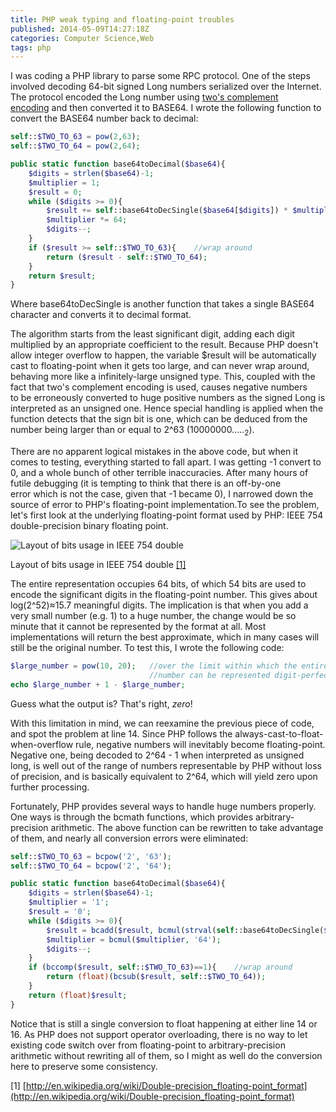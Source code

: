 ```yaml
---
title: PHP weak typing and floating-point troubles
published: 2014-05-09T14:27:18Z
categories: Computer Science,Web
tags: php
---
```


I was coding a PHP library to parse some RPC protocol. One of the steps involved decoding 64-bit signed Long numbers serialized over the Internet. The protocol encoded the Long number using [two's complement encoding](http://en.wikipedia.org/wiki/Two's_complement) and then converted it to BASE64\. I wrote the following function to convert the BASE64 number back to decimal:

```php
self::$TWO_TO_63 = pow(2,63);
self::$TWO_TO_64 = pow(2,64);

public static function base64toDecimal($base64){
    $digits = strlen($base64)-1;
    $multiplier = 1;
    $result = 0;
    while ($digits >= 0){
        $result += self::base64toDecSingle($base64[$digits]) * $multiplier;
        $multiplier *= 64;
        $digits--;
    }
    if ($result >= self::$TWO_TO_63){    //wrap around
        return ($result - self::$TWO_TO_64);
    }
    return $result;
}
```

Where base64toDecSingle is another function that takes a single BASE64 character and converts it to decimal format.

The algorithm starts from the least significant digit, adding each digit multiplied by an appropriate coefficient to the result. Because PHP doesn't allow integer overflow to happen, the variable $result will be automatically cast to floating-point when it gets too large, and can never wrap around, behaving more like a infinitely-large unsigned type. This, coupled with the fact that two's complement encoding is used, causes negative numbers to be erroneously converted to huge positive numbers as the signed Long is interpreted as an unsigned one. Hence special handling is applied when the function detects that the sign bit is one, which can be deduced from the number being larger than or equal to 2^63 (10000000.....<sub>2</sub>).

There are no apparent logical mistakes in the above code, but when it comes to testing, everything started to fall apart. I was getting -1 convert to 0, and a whole bunch of other terrible inaccuracies. After many hours of futile debugging (it is tempting to think that there is an off-by-one error which is not the case, given that -1 became 0), I narrowed down the source of error to PHP's floating-point implementation.To see the problem, let's first look at the underlying floating-point format used by PHP: IEEE 754 double-precision binary floating point. 

![Layout of bits usage in IEEE 754 double](http://upload.wikimedia.org/wikipedia/commons/thumb/a/a9/IEEE_754_Double_Floating_Point_Format.svg/618px-IEEE_754_Double_Floating_Point_Format.svg.png)

Layout of bits usage in IEEE 754 double [[1]](#ref1)

The entire representation occupies 64 bits, of which 54 bits are used to encode the significant digits in the floating-point number. This gives about log(2^52)≈15.7 meaningful digits. The implication is that when you add a very small number (e.g. 1) to a huge number, the change would be so minute that it cannot be represented by the format at all. Most implementations will return the best approximate, which in many cases will still be the original number. To test this, I wrote the following code:

```php
$large_number = pow(10, 20);   //over the limit within which the entire
                               //number can be represented digit-perfect
echo $large_number + 1 - $large_number;
```

Guess what the output is? That's right, _zero_!

With this limitation in mind, we can reexamine the previous piece of code, and spot the problem at line 14\. Since PHP follows the always-cast-to-float-when-overflow rule, negative numbers will inevitably become floating-point. Negative one, being decoded to 2^64 - 1 when interpreted as unsigned long, is well out of the range of numbers representable by PHP without loss of precision, and is basically equivalent to 2^64, which will yield zero upon further processing.

Fortunately, PHP provides several ways to handle huge numbers properly. One ways is through the bcmath functions, which provides arbitrary-precision arithmetic. The above function can be rewritten to take advantage of them, and nearly all conversion errors were eliminated:

```php
self::$TWO_TO_63 = bcpow('2', '63');
self::$TWO_TO_64 = bcpow('2', '64');

public static function base64toDecimal($base64){
    $digits = strlen($base64)-1;
    $multiplier = '1';
    $result = '0';
    while ($digits >= 0){
        $result = bcadd($result, bcmul(strval(self::base64toDecSingle($base64[$digits])), $multiplier));
        $multiplier = bcmul($multiplier, '64');
        $digits--;
    }
    if (bccomp($result, self::$TWO_TO_63)==1){    //wrap around
        return (float)(bcsub($result, self::$TWO_TO_64));
    }
    return (float)$result;
}
```

Notice that is still a single conversion to float happening at either line 14 or 16\. As PHP does not support operator overloading, there is no way to let existing code switch over from floating-point to arbitrary-precision arithmetic without rewriting all of them, so I might as well do the conversion here to preserve some consistency.

<a id="ref1"></a>[1] [http://en.wikipedia.org/wiki/Double-precision_floating-point_format](http://en.wikipedia.org/wiki/Double-precision_floating-point_format)
